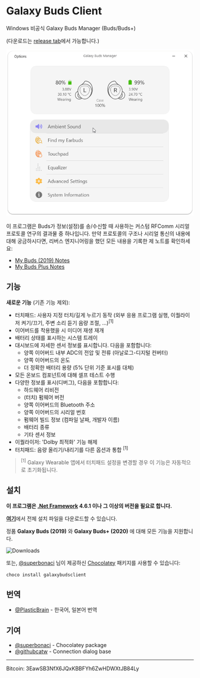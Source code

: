 # Galaxy Buds Client
Windows 비공식 Galaxy Buds Manager (Buds/Buds+)

(다운로드는 [release tab](https://github.com/thepbone/galaxybudsclient/releases)에서 가능합니다.)

<p align="center">
  <img src="screenshots/screencap.gif">
</p>

이 프로그램은 Buds가 정보(설정)를 송/수신할 때 사용하는 커스텀 RFComm 시리얼 프로토콜 연구의 결과물 중 하나입니다. 만약 프로토콜의 구조나 시리얼 통신의 내용에 대해 궁금하시다면, 리버스 엔지니어링을 했던 모든 내용을 기록한 제 노트를 확인하세요:

* [My Buds (2019) Notes](GalaxyBudsRFCommProtocol.md)
* [My Buds Plus Notes](Galaxy%20Buds%20Plus%20RFComm%20Protocol%20Notes.md)

## 기능

**새로운 기능** (기존 기능 제외):

* 터치패드: 사용자 지정 터치/길게 누르기 동작 (외부 응용 프로그램 실행, 이퀄라이저 켜기/끄기, 주변 소리 듣기 음량 조절, ...)<sup>[1]</sup>
* 이어버드를 착용했을 시 미디어 재생 재개
* 배터리 상태를 표시하는 시스템 트레이
* 대시보드에 자세한 센서 정보를 표시합니다. 다음을 포함합니다:
  * 양쪽 이어버드 내부 ADC의 전압 및 전류 (아날로그-디지털 컨버터)
  * 양쪽 이어버드의 온도
  * 더 정확한 배터리 용량 (5% 단위 기준 표시를 대체)
* 모든 온보드 컴포넌트에 대해 셀프 테스트 수행
* 다양한 정보를 표시(디버그), 다음을 포함합니다:
  * 하드웨어 리비전
  * (터치) 펌웨어 버전
  * 양쪽 이어버드의 Bluetooth 주소
  * 양쪽 이어버드의 시리얼 번호
  * 펌웨어 빌드 정보 (컴파일 날짜, 개발자 이름)
  * 배터리 종류
  * 기타 센서 정보
* 이퀄라이저: 'Dolby 최적화' 기능 해제
* 터치패드: 음량 올리기/내리기를 다른 옵션과 통합 <sup>[1]</sup>

> <sup>[1]</sup> Galaxy Wearable 앱에서 터치패드 설정을 변경할 경우 이 기능은 자동적으로 초기화됩니다.
## 설치

**이 프로그램은 [.Net Framework](https://dotnet.microsoft.com/download/dotnet-framework/net461) 4.6.1 이나 그 이상의 버전을 필요로 합니다.**

[**여기**](https://github.com/ThePBone/GalaxyBudsClient/releases)에서 전체 설치 파일을 다운로드할 수 있습니다.

정품 **Galaxy Buds (2019)** 와 **Galaxy Buds+ (2020)** 에 대해 모든 기능을 지원합니다.

![Downloads](https://img.shields.io/github/downloads/ThePBone/GalaxyBudsClient/total)

또는, [@superbonaci](https://github.com/superbonaci) 님이 제공하신 [Chocolatey](https://chocolatey.org/courses/getting-started/what-is-chocolatey) 패키지를 사용할 수 있습니다:

```
choco install galaxybudsclient
```

## 번역

* [@PlasticBrain](https://github.com/fhalfkg) - 한국어, 일본어 번역

## 기여

* [@superbonaci](https://github.com/superbonaci) - Chocolatey package
* [@githubcatw](https://github.com/githubcatw) - Connection dialog base



___

Bitcoin: 3EawSB3NfX6JQxKBBFYh6ZwHDWXtJB84Ly
